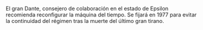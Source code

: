 El gran Dante, consejero de colaboración en el estado de Epsilon recomienda reconfigurar la máquina del tiempo.
Se fijará en 1977 para evitar la continuidad del régimen tras la muerte del último gran tirano.
